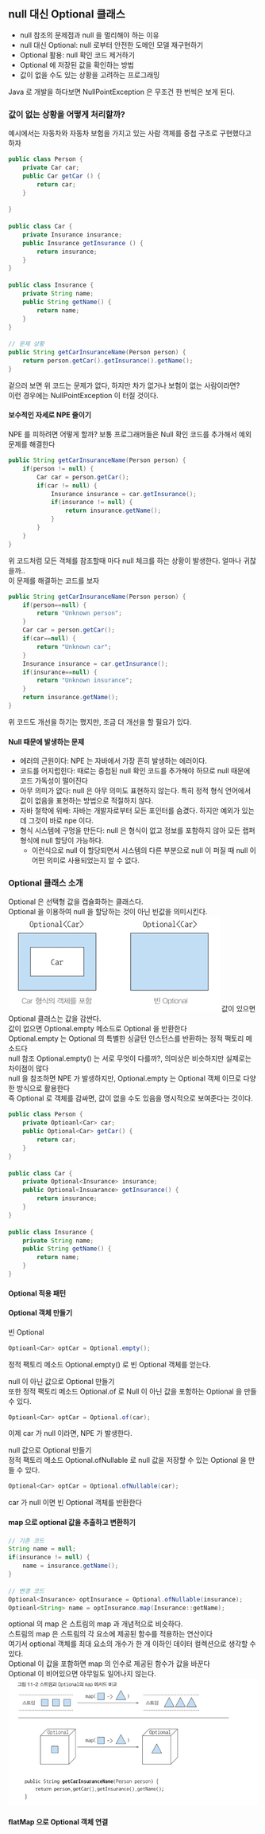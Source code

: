 ## null 대신 Optional 클래스
- null 참조의 문제점과 null 을 멀리해야 하는 이유
- null 대신 Optional: null 로부터 안전한 도메인 모델 재구현하기
- Optional 활용: null 확인 코드 제거하기
- Optional 에 저장된 값을 확인하는 방법
- 값이 없을 수도 있는 상황을 고려하는 프로그래밍

Java 로 개발을 하다보면 NullPointException 은 무조건 한 번씩은 보게 된다. <br>
 
### 값이 없는 상황을 어떻게 처리할까?
예시에서는 자동차와 자동차 보험을 가지고 있는 사람 객체를 중첩 구조로 구현했다고 하자

```java
public class Person {
	private Car car;
	public Car getCar () {
		return car;
	}

}

public class Car {
	private Insurance insurance;
	public Insurance getInsurance () {
		return insurance;
	}
}

public class Insurance {
	private String name;
	public String getName() {
		return name;
    }
}

// 문제 상황
public String getCarInsuranceName(Person person) {
	return person.getCar().getInsurance().getName();
}
```

겉으러 보면 위 코드는 문제가 없다, 하지만 차가 없거나 보험이 없는 사람이라면? <br>
이런 경우에는 NullPointException 이 터질 것이다.

#### 보수적인 자세로 NPE 줄이기
NPE 를 피하려면 어떻게 할까? 보통 프로그래머들은 Null 확인 코드를 추가해서 예외 문제를 해결한다 <br>
```java
public String getCarInsuranceName(Person person) {
	if(person != null) {
		Car car = person.getCar();
		if(car != null) {
			Insurance insurance = car.getInsurance();
			if(insurance != null) {
				return insurance.getName();
			}
		}
	}
}
```

위 코드처럼 모든 객체를 참조할때 마다 null 체크를 하는 상황이 발생한다. 얼마나 귀찮을까..<br>
이 문제를 해결하는 코드를 보자
```java
public String getCarInsuranceName(Person person) {
	if(person==null) {
		return "Unknown person";
	}
	Car car = person.getCar();
	if(car==null) {
		return "Unknown car";
	}
	Insurance insurance = car.getInsurance();
	if(insurance==null) {
		return "Unknown insurance";
	}
	return insurance.getName();
}
```

위 코드도 개선을 하기는 했지만, 조금 더 개선을 할 필요가 있다. 

#### Null 때문에 발생하는 문제
- 에러의 근원이다: NPE 는 자바에서 가장 흔히 발생하는 에러이다.
- 코드를 어지럽힌다: 때로는 중첩된 null 확인 코드를 추가해야 하므로 null 때문에 코드 가독성이 떨어진다
- 아무 의미가 없다: null 은 아무 의미도 표현하지 않는다. 특히 정적 형식 언어에서 값이 없음을 표현하는 방법으로 적절하지 않다.
- 자바 철학에 위배: 자바는 개발자로부터 모든 포인터를 숨겼다. 하지만 예외가 있는 데 그것이 바로 npe 이다.
- 형식 시스템에 구멍을 만든다: null 은 형식이 없고 정보를 포함하지 않아 모든 랩퍼 형식에 null 할당이 가능하다. 
  - 이런식으로 null 이 할당되면서 시스템의 다른 부분으로 null 이 퍼질 때 null 이 어떤 의미로 사용되었는지 알 수 없다.

### Optional 클래스 소개
Optional 은 선택형 값을 캡슐화하는 클래스다. <br>
Optional 을 이용하여 null 을 할당하는 것이 아닌 빈값을 의미시킨다. 
![img.png](img.png)
값이 있으면 Optional 클래스는 값을 감싼다. <br>
값이 없으면 Optional.empty 메소드로 Optional 을 반환한다 <br>
Optional.empty 는 Optional 의 특별한 싱글턴 인스턴스를 반환하는 정적 팩토리 메소드다 <br>
null 참조 Optional.empty() 는 서로 무엇이 다를까?, 의미상은 비슷하지만 실제로는 차이점이 많다 <br>
null 을 참조하면 NPE 가 발생하지만, Optional.empty 는 Optional 객체 이므로 다양한 방식으로 활용한다 <br>
즉 Optional 로 객체를 감싸면, 값이 없을 수도 있음을 명시적으로 보여준다는 것이다. <br>
```java
public class Person {
	private Optioanl<Car> car;
	public Optional<Car> getCar() {
		return car;
    }
}

public class Car {
	private Optional<Insurance> insurance;
	public Optional<Insuarance> getInsurance() {
		return insurance;
    }
}

public class Insurance {
	private String name;
	public String getName() {
		return name;
    }
}
```

#### Optional 적용 패턴
#### Optional 객체 만들기
빈 Optional
```java
Optioanl<Car> optCar = Optional.empty();
```

정적 팩토리 메소드 Optional.empty() 로 빈 Optional 객체를 얻는다.

null 이 아닌 값으로 Optional 만들기<br>
또한 정적 팩토리 메소드 Optional.of 로 Null 이 아닌 값을 포함하는 Optional 을 만들 수 있다.
```java
Optioanl<Car> optCar = Optional.of(car);
```

이제 car 가 null 이라면, NPE 가 발생한다. 

null 값으로 Optional 만들기 <br>
정적 팩토리 메소드 Optional.ofNullable 로 null 값을 저장할 수 있는 Optional 을 만들 수 있다.
```java
Optional<Car> optCar = Optional.ofNullable(car);
```

car 가 null 이면 빈 Optional 객체를 반환한다 <br>

#### map 으로 optional 값을 추출하고 변환하기
```java
// 기존 코드
String name = null;
if(insurance != null) {
	name = insurance.getName();
}

// 변경 코드
Optional<Insurance> optInsurance = Optional.ofNullable(insurance);
Optioanl<String> name = optInsurance.map(Insurance::getName);
```

optional 의 map 은 스트림의 map 과 개념적으로 비슷하다. <br>
스트림의 map 은 스트림의 각 요소에 제공된 함수를 적용하는 연산이다 <br>
여기서 optional 객체를 최대 요소의 개수가 한 개 이하인 데이터 컬렉션으로 생각할 수 있다.<br>
Optional 이 값을 포함하면 map 의 인수로 제공된 함수가 값을 바꾼다 <br>
Optional 이 비어있으면 아무일도 일어나지 않는다. <br>
![img_1.png](img_1.png)

#### flatMap 으로 Optional 객체 연결



























































































